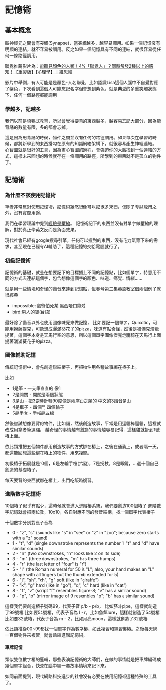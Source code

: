 # 記憶術

## 基本概念
腦神經元之間會有突觸(Synapse)，當突觸越多，越容易調用。如果一個記憶沒有明顯的連結，就不容易被調用。反之如果一個記憶具有不同的連結，就很容易從任何一條路徑調用。

聯覺推薦影片為：[能聽見顏色的人類！4%「聯覺人」？同時觸發2種以上的感知！【重製版】【心理學】｜維思維](https://www.youtube.com/watch?v=V2fom9o5TuA)

影片中舉例，有人可能是是顏色-人名聯覺，比如認識Lisa這個人腦中不自覺對應了紫色，下次看到這個人可能忘記名字但會想到紫色，就是典型的多重突觸狀態下，任何一個路徑都能調用

### 學越多，記越多
我們以前是填鴨式教育，所以會覺得要背的東西越多，越容易忘記大部分，因為能背誦的數量有限，多的都會忘掉。

這是因為用背誦的時候，物件之間並沒有任何的路徑調用。如果每次在學習的時候，都將新學到的東西掛勾在原有的知識網絡架構下，就很容易產生神經連結。  
心智圖就是很好的工具，因為畫心智圖的過程，會強迫你的大腦找到一個連結的方式，這樣未來回想的時候就存在一條調用的路徑，所學到的東西就不是孤立的物件了。

## 記憶術

### 為什麼不該使用記憶術
筆者非常反對使用記憶術，記憶術雖然很像可以記很多東西，但除了考試能用之外，沒有實際用途。

我們在學習理論中提到[經驗是壓縮](/Content/Natural%20Science/Biology/Neuroscience/Learning%20Theory#header-5)。
記憶術記下的東西並沒有對單字做壓縮的理解，對於真正學英文反而是負面效果。

現代社會已經有google搜尋引擎，任何可以搜到的東西，沒有花力氣背下來的需求，甚至現在已經有AI輔助了，這種記憶的交給電腦就行了。

### 初級記憶術
記憶術的基礎，就是在想要記下的目標插上不同的記憶點，比如個單字，特意用不同的方式去連結這個字，包含想像這個字的顏色、味道、痛覺、情緒......

就是用一些情境和奇怪的諧音來達到記憶點，恆春兮第三集英語教室個兩個例子就很經典
* impossible: 殷爸怕死某 黑西唔口能啦
* bird:男人的寶(台語)

最好除了諧音以外也使用圖像味覺來做記憶，
比如要記一個單字，Quixotic，可能用揆薩提克，可能想成灑滿葵花子的pizza，味道有點奇怪，然後是被傑克燈籠提著，這個字本身是天馬行空的意思，所以這個單字圖像傑克燈籠騎在天馬行上面提著灑滿葵花子的pizza。

### 圖像輔助記憶
傳統記憶術中，會先創造聯結樁子，再把物件用各種故事綁在樁子上。

比如 
* 1是筆 - 一支筆直直的 像1
* 2是開關 - 開關是兩個狀態
* 3是山 - 把3逆時針轉90度像是兩座山之類的 中文的3諧音是山
* 4是車子 - 四個門 四個輪子
* 5是手套 - 手指是五根

然後嘗試想像要背的物件，比如貓，然後創造故事，平常是用逗貓棒逗貓，這裡就改成用拿者筆逗貓。
越奇怪的事情越有創意的事情越容易記得，這樣貓就掛到1號樁上面。

依此類推把五個物件都用創造故事的方式綁在樁上，之後在通勤上，或者隔一天，都還能回想這些綁在樁上的物件，用來複習。

初級樁子拓展就是10個，6是左輪手槍(六發)，7是拐杖，8是眼鏡，...選十個自己創造的基礎樁子，

每天要背的東西就綁在樁上，出門吃飯時複習。

### 進階數字記憶術
10個樁子似乎有點少，這時候就會進入進階樁系統，我們要創造100個樁子
進階數字記憶就會把兩位數，10x10，各自對應不同的發音結構，找一個單字代表樁子

十個數字分別對應子音為
* 0 - "z", "s" (sounds like "s" in "see" or "z" in "zoo"; because zero starts with a "z" sound)
* 1 - "t", "d" (single downstroke represents the number 1, "t" and "d" have similar sounds)
* 2 - "n" (two downstrokes, "n" looks like 2 on its side)
* 3 - "m" (three downstrokes, "m" has three humps)
* 4 - "r" (the last letter of "four" is "r")
* 5 - "l" (the Roman numeral for 50 is "L"; also, your hand makes an "L" shape with all fingers but the thumb extended for 5)
* 6 - "j", "sh", "ch", "g" soft (like in "giraffe")
* 7 - "k", "g" hard (like in "go"), "q", "c" hard (like in "cat")
* 8 - "f", "v" (script "f" resembles figure-8; "v" has a similar sound)
* 9 - "p", "b" (mirror image of 9 resembles "p"; "b" has a similar sound)


這樣我們要創造樁子號碼99，代表子音 p/b - p/b，  比如菸斗pipe，這樣就創造了99號樁
比如要54號樁，代表子音為 l - r，比如魚餌lure，這樣就創造了54號樁
比如要32號樁，代表子音為 m - 2，比如月亮moon，這樣就創造了32號樁

依此類推從00~99都找一個單字作為數字樁，如此複習和練習綁樁。之後每天綁一百個物件來複習，就會熟練進階記憶術。

#### 車牌記憶
類似雙位數字樁的邏輯，那些表演記憶術的大師們，在做的事情就是把車牌編碼成幾個單字組合，快速在腦中編一套故事情境來記下來。

如同前面提到，現代網路科技進步的社會沒有必要在使用記憶術這種特殊的工具了。
